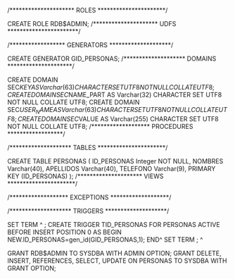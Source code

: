 /********************* ROLES **********************/

CREATE ROLE RDB$ADMIN;
/********************* UDFS ***********************/

/****************** GENERATORS ********************/

CREATE GENERATOR GID_PERSONAS;
/******************** DOMAINS *********************/

CREATE DOMAIN SEC$KEY
 AS Varchar(63) CHARACTER SET UTF8
 NOT NULL
 COLLATE UTF8;
CREATE DOMAIN SEC$NAME_PART
 AS Varchar(32) CHARACTER SET UTF8
 NOT NULL
 COLLATE UTF8;
CREATE DOMAIN SEC$USER_NAME
 AS Varchar(63) CHARACTER SET UTF8
 NOT NULL
 COLLATE UTF8;
CREATE DOMAIN SEC$VALUE
 AS Varchar(255) CHARACTER SET UTF8
 NOT NULL
 COLLATE UTF8;
/******************* PROCEDURES ******************/

/******************** TABLES **********************/

CREATE TABLE PERSONAS
(
  ID_PERSONAS Integer NOT NULL,
  NOMBRES Varchar(40),
  APELLIDOS Varchar(40),
  TELEFONO Varchar(9),
  PRIMARY KEY (ID_PERSONAS)
);
/********************* VIEWS **********************/

/******************* EXCEPTIONS *******************/

/******************** TRIGGERS ********************/

SET TERM ^ ;
CREATE TRIGGER TID_PERSONAS FOR PERSONAS ACTIVE
BEFORE INSERT POSITION 0
AS 
BEGIN 
	NEW.ID_PERSONAS=gen_id(GID_PERSONAS,1);
END^
SET TERM ; ^

GRANT RDB$ADMIN TO SYSDBA WITH ADMIN OPTION;
GRANT DELETE, INSERT, REFERENCES, SELECT, UPDATE
 ON PERSONAS TO  SYSDBA WITH GRANT OPTION;
 
